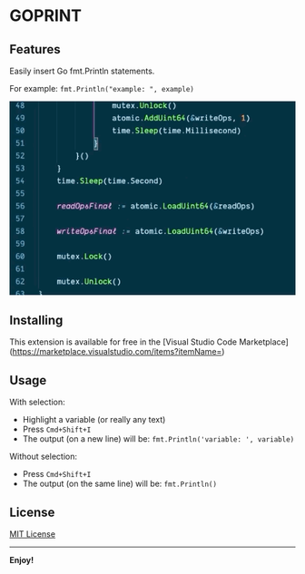 # GOPRINT

## Features

Easily insert Go fmt.Println statements.

For example:
`fmt.Println("example: ", example)`

![goprint](images/goprint.gif)
<!-- ![goprint](https://github.com/kflan-io/goprint/images/goprint.gif) -->

## Installing

This extension is available for free in the [Visual Studio Code Marketplace](https://marketplace.visualstudio.com/items?itemName=<insert location here>)

## Usage

With selection:

* Highlight a variable (or really any text)
* Press `Cmd+Shift+I`
* The output (on a new line) will be: `fmt.Println('variable: ', variable)`

Without selection:

* Press `Cmd+Shift+I`
* The output (on the same line) will be: `fmt.Println()`

## License

[MIT License](https://opensource.org/licenses/MIT)

-----------------------------------------------------------------------------------------------------------

**Enjoy!**
